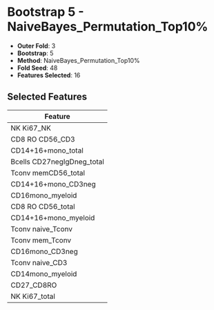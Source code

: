 # Bootstrap 5 - NaiveBayes_Permutation_Top10%

- **Outer Fold**: 3
- **Bootstrap**: 5
- **Method**: NaiveBayes_Permutation_Top10%
- **Fold Seed**: 48
- **Features Selected**: 16

## Selected Features

| Feature |
|---------|
| NK Ki67_NK |
| CD8 RO CD56_CD3 |
| CD14+16+mono_total |
| Bcells CD27negIgDneg_total |
| Tconv memCD56_total |
| CD14+16+mono_CD3neg |
| CD16mono_myeloid |
| CD8 RO CD56_total |
| CD14+16+mono_myeloid |
| Tconv naive_Tconv |
| Tconv mem_Tconv |
| CD16mono_CD3neg |
| Tconv naive_CD3 |
| CD14mono_myeloid |
| CD27_CD8RO |
| NK Ki67_total |

